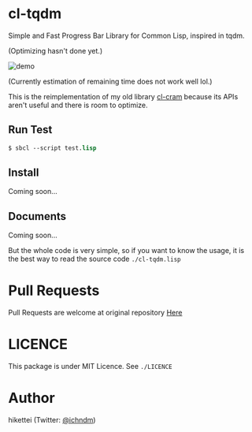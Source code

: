 # cl-tqdm
Simple and Fast Progress Bar Library for Common Lisp, inspired in tqdm.

(Optimizing hasn't done yet.)

![demo](https://gyazo.com/5bbc43310df9281c4711446ac7bb23b3/raw)

(Currently estimation of remaining time does not work well lol.)

This is the reimplementation of my old library [cl-cram](https://github.com/hikettei/cl-cram) because its APIs aren't useful and there is room to optimize.

## Run Test

```lisp
$ sbcl --script test.lisp
```

## Install

Coming soon...

## Documents

Coming soon...

But the whole code is very simple, so if you want to know the usage, it is the best way to read the source code `./cl-tqdm.lisp`

# Pull Requests

Pull Requests are welcome at original repository [Here](https://github.com/hikettei/cl-tqdm)

# LICENCE

This package is under MIT Licence. See `./LICENCE`

# Author

hikettei (Twitter: [@ichndm](https://twitter.com/ichndm))

